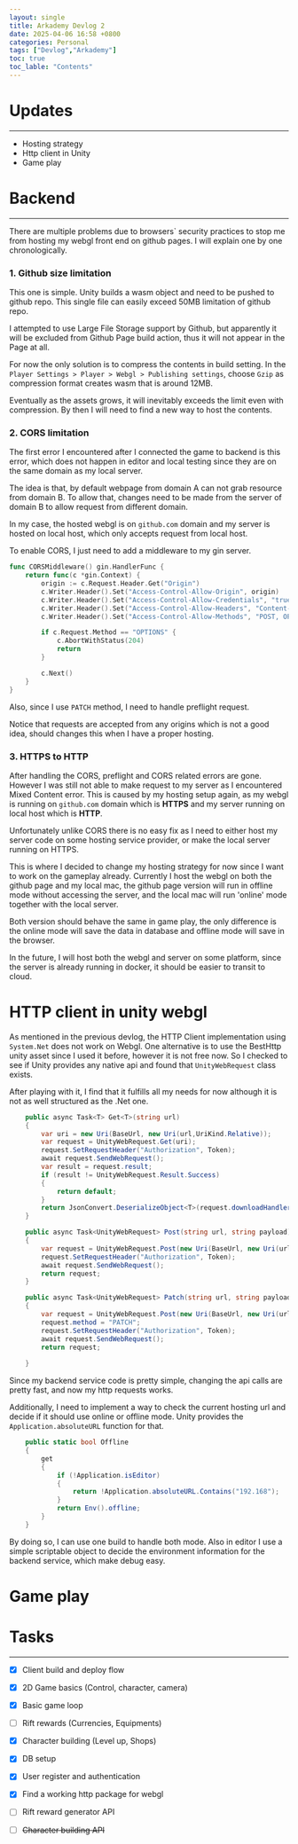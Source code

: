 ```yaml
---
layout: single
title: Arkademy Devlog 2
date: 2025-04-06 16:58 +0800
categories: Personal
tags: ["Devlog","Arkademy"]
toc: true
toc_lable: "Contents"
---
```


# Updates
---
- Hosting strategy
- Http client in Unity
- Game play

# Backend
---
There are multiple problems due to browsers` security practices to stop me from hosting my webgl front end on github pages. I will explain one by one chronologically.


### 1. Github size limitation

This one is simple. Unity builds a wasm object and need to be pushed to github repo. This single file can easily exceed 50MB limitation of github repo. 

I attempted to use Large File Storage support by Github, but apparently it will be excluded from Github Page build action, thus it will not appear in the Page at all.

For now the only solution is to compress the contents in build setting. In the `Player Settings > Player > Webgl > Publishing settings`, choose `Gzip` as compression format creates wasm that is around 12MB. 

Eventually as the assets grows, it will inevitably exceeds the limit even with compression. By then I will need to find a new way to host the contents.

### 2. CORS limitation

The first error I encountered after I connected the game to backend is this error, which does not happen in editor and local testing since they are on the same domain as my local server.

The idea is that, by default webpage from domain A can not grab resource from domain B. To allow that, changes need to be made from the server of domain B to allow request from different domain.

In my case, the hosted webgl is on `github.com` domain and my server is hosted on local host, which only accepts request from local host.

To enable CORS, I just need to add a middleware to my gin server.

``` go
func CORSMiddleware() gin.HandlerFunc {
	return func(c *gin.Context) {
		origin := c.Request.Header.Get("Origin")
		c.Writer.Header().Set("Access-Control-Allow-Origin", origin)
		c.Writer.Header().Set("Access-Control-Allow-Credentials", "true")
		c.Writer.Header().Set("Access-Control-Allow-Headers", "Content-Type, Content-Length, Accept-Encoding, X-CSRF-Token, Authorization, accept, origin, Cache-Control, X-Requested-With")
		c.Writer.Header().Set("Access-Control-Allow-Methods", "POST, OPTIONS, GET, PUT, PATCH")

		if c.Request.Method == "OPTIONS" {
			c.AbortWithStatus(204)
			return
		}

		c.Next()
	}
}
```

Also, since I use `PATCH` method, I need to handle preflight request.

Notice that requests are accepted from any origins which is not a good idea, should changes this when I have a proper hosting.

### 3. HTTPS to HTTP

After handling the CORS, preflight and CORS related errors are gone. However I was still not able to make request to my server as I encountered Mixed Content error. This is caused by my hosting setup again, as my webgl is running on `github.com` domain which is **HTTPS** and my server running on local host which is **HTTP**.

Unfortunately unlike CORS there is no easy fix as I need to either host my server code on some hosting service provider, or make the local server running on HTTPS. 

This is where I decided to change my hosting strategy for now since I want to work on the gameplay already. Currently I host the webgl on both the github page and my local mac, the github page version will run in offline mode without accessing the server, and the local mac will run 'online' mode together with the local server. 

Both version should behave the same in game play, the only difference is the online mode will save the data in database and offline mode will save in the browser.

In the future, I will host both the webgl and server on some platform, since the server is already running in docker, it should be easier to transit to cloud.

# HTTP client in unity webgl

As mentioned in the previous devlog, the HTTP Client implementation using `System.Net` does not work on Webgl. One alternative is to use the BestHttp unity asset since I used it before, however it is not free now. So I checked to see if Unity provides any native api and found that `UnityWebRequest` class exists.

After playing with it, I find that it fulfills all my needs for now although it is not as well structured as the .Net one. 

``` C#
    public async Task<T> Get<T>(string url)
    {
        var uri = new Uri(BaseUrl, new Uri(url,UriKind.Relative));
        var request = UnityWebRequest.Get(uri);
        request.SetRequestHeader("Authorization", Token);
        await request.SendWebRequest();
        var result = request.result;
        if (result != UnityWebRequest.Result.Success)
        {
            return default;
        }
        return JsonConvert.DeserializeObject<T>(request.downloadHandler.text);
    }

    public async Task<UnityWebRequest> Post(string url, string payload)
    {
        var request = UnityWebRequest.Post(new Uri(BaseUrl, new Uri(url,UriKind.Relative)), payload, "application/json");
        request.SetRequestHeader("Authorization", Token);
        await request.SendWebRequest();
        return request;
    }

    public async Task<UnityWebRequest> Patch(string url, string payload)
    {
        var request = UnityWebRequest.Post(new Uri(BaseUrl, new Uri(url,UriKind.Relative)), payload, "application/json");
        request.method = "PATCH";
        request.SetRequestHeader("Authorization", Token);
        await request.SendWebRequest();
        return request;
        
    }
```

Since my backend service code is pretty simple, changing the api calls are pretty fast, and now my http requests works.

Additionally, I need to implement a way to check the current hosting url and decide if it should use online or offline mode. Unity provides the `Application.absoluteURL` function for that.

``` C#
    public static bool Offline
    {
        get
        {
            if (!Application.isEditor)
            {
                return !Application.absoluteURL.Contains("192.168");
            }
            return Env().offline;
        }
    }
```

By doing so, I can use one build to handle both mode. Also in editor I use a simple scriptable object to decide the environment information for the backend service, which make debug easy.

# Game play

# Tasks
---

- [x] Client build and deploy flow
- [x] 2D Game basics (Control, character, camera)
- [x] Basic game loop
- [ ] Rift rewards (Currencies, Equipments) 
- [x] Character building (Level up, Shops)

- [x] DB setup
- [x] User register and authentication
- [x] Find a working http package for webgl
- [ ] Rift reward generator API
- [ ] ~~Character building API~~